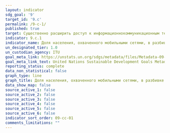 ```yaml
---
layout: indicator
sdg_goal: '9'
target_id: '9.c'
permalink: /9-c-1/
published: true
target: Существенно расширить доступ к информационнокоммуникационным технологиям и стремиться к обеспечению всеобщего и недорогого доступа к Интернету в наименее развитых странах к 2020 году
indicator: 9.c.1
indicator_name: Доля населения, охваченного мобильными сетями, в разбивке по технологиям
un_designated_tier: 1.0
un_custodian_agency: ITU
goal_meta_link: https://unstats.un.org/sdgs/metadata/files/Metadata-09-0C-01.pdf
goal_meta_link_text: United Nations Sustainable Development Goals Metadata (pdf 663kB)
reporting_status: complete
data_non_statistical: false
graph_type: line
graph_title: Доля населения, охваченного мобильными сетями, в разбивке по технологиям
data_show_map: false
source_active_1: false
source_active_2: false
source_active_3: false
source_active_4: false
source_active_5: false
source_active_6: false
indicator_sort_order: 09-cc-01
comments_limitations: ""
---
```

